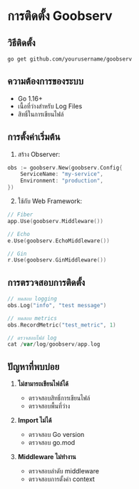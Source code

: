 # การติดตั้ง Goobserv

## วิธีติดตั้ง

```bash
go get github.com/yourusername/goobserv
```

## ความต้องการของระบบ

- Go 1.16+
- เนื้อที่ว่างสำหรับ Log Files
- สิทธิ์ในการเขียนไฟล์

## การตั้งค่าเริ่มต้น

1. สร้าง Observer:

```go
obs := goobserv.New(goobserv.Config{
    ServiceName: "my-service",
    Environment: "production",
})
```

2. ใช้กับ Web Framework:

```go
// Fiber
app.Use(goobserv.Middleware())

// Echo
e.Use(goobserv.EchoMiddleware())

// Gin
r.Use(goobserv.GinMiddleware())
```

## การตรวจสอบการติดตั้ง

```go
// ทดสอบ logging
obs.Log("info", "test message")

// ทดสอบ metrics
obs.RecordMetric("test_metric", 1)

// ตรวจสอบไฟล์ log
cat /var/log/goobserv/app.log
```

## ปัญหาที่พบบ่อย

1. **ไม่สามารถเขียนไฟล์ได้**
   - ตรวจสอบสิทธิ์การเขียนไฟล์
   - ตรวจสอบพื้นที่ว่าง

2. **Import ไม่ได้**
   - ตรวจสอบ Go version
   - ตรวจสอบ go.mod

3. **Middleware ไม่ทำงาน**
   - ตรวจสอบลำดับ middleware
   - ตรวจสอบการตั้งค่า context
